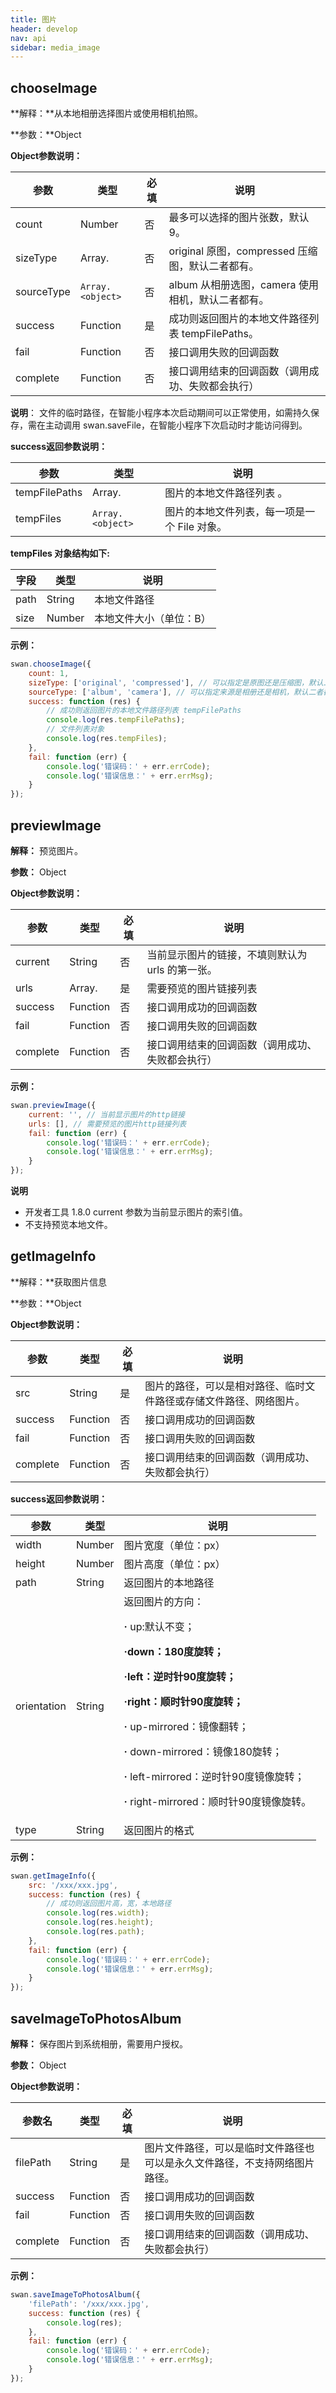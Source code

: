 ```yaml
---
title: 图片
header: develop
nav: api
sidebar: media_image
---
```



chooseImage
---
**解释：**从本地相册选择图片或使用相机拍照。

**参数：**Object

**Object参数说明：**

|参数 | 类型  |必填 | 说明|
|---- | ---- | ---- | ----|
|count  | Number | 否  | 最多可以选择的图片张数，默认 9。|
|sizeType  |Array.<string>| 否  | original 原图，compressed 压缩图，默认二者都有。|
|sourceType | ` Array.<object> ` |否 |  album 从相册选图，camera 使用相机，默认二者都有。|
|success |Function  |  是 | 成功则返回图片的本地文件路径列表 tempFilePaths。|
|fail  |  Function |   否  | 接口调用失败的回调函数|
|complete   | Function  |  否 |  接口调用结束的回调函数（调用成功、失败都会执行）|

**说明**：
文件的临时路径，在智能小程序本次启动期间可以正常使用，如需持久保存，需在主动调用 swan.saveFile，在智能小程序下次启动时才能访问得到。


**success返回参数说明：**

|参数  |类型|  说明 |
|---- | ---- | ---- |
|tempFilePaths  | Array.<string> |图片的本地文件路径列表 。|
|tempFiles  | ` Array.<object> ` |图片的本地文件列表，每一项是一个 File 对象。|

**tempFiles 对象结构如下:**

|字段 | 类型  |说明|
|---- | ---- | ---- |
|path  |  String  |本地文件路径|
|size   | Number | 本地文件大小（单位：B）|


**示例：**
<!-- <a href="swanide://fragment/25d4a08064aa160d2986a38e3f9311921548069510198" title="在开发者工具中预览效果" target="_blank">在开发者工具中预览效果</a> -->
```js
swan.chooseImage({
    count: 1,
    sizeType: ['original', 'compressed'], // 可以指定是原图还是压缩图，默认二者都有
    sourceType: ['album', 'camera'], // 可以指定来源是相册还是相机，默认二者都有
    success: function (res) {
        // 成功则返回图片的本地文件路径列表 tempFilePaths
        console.log(res.tempFilePaths);
        // 文件列表对象
        console.log(res.tempFiles);
    },
    fail: function (err) {
        console.log('错误码：' + err.errCode);
        console.log('错误信息：' + err.errMsg);
    }
});

```
<!-- #### 错误码

**Andriod**

|错误码|说明|
|--|--|
|202|解析失败，请检查参数是否正确 |
|1002|用户取消操作错误码|

**iOS**

|错误码|说明|
|--|--|
|202|解析失败，请检查参数是否正确 |
|1002|用户取消操作错误码|
|1003|用户没有授权百度使用相册|
|1003|小程序文件目录为空| -->

previewImage
---
**解释：** 预览图片。

**参数：** Object

**Object参数说明：**

|参数 | 类型 | 必填  |说明|
|---- | ---- | ---- | ----|
|current |String | 否  | 当前显示图片的链接，不填则默认为 urls 的第一张。|
|urls   | Array.<string> |是 |  需要预览的图片链接列表|
|success| Function |   否  | 接口调用成功的回调函数|
|fail  |  Function  |  否 |  接口调用失败的回调函数|
|complete  |  Function  |  否 |  接口调用结束的回调函数（调用成功、失败都会执行）|


**示例：**

```js
swan.previewImage({
    current: '', // 当前显示图片的http链接
    urls: [], // 需要预览的图片http链接列表
    fail: function (err) {
        console.log('错误码：' + err.errCode);
        console.log('错误信息：' + err.errMsg);
    }
});
```

**说明**

* 开发者工具 1.8.0 current 参数为当前显示图片的索引值。
* 不支持预览本地文件。

<!-- #### 错误码

**Andriod**

|错误码|说明|
|--|--|
|202|解析失败，请检查参数是否正确&nbsp;&nbsp;&nbsp;&nbsp;&nbsp;&nbsp;&nbsp;|

**iOS**

|错误码|说明|
|--|--|
|202|解析失败，请检查参数是否正确&nbsp;&nbsp;&nbsp;&nbsp;&nbsp;&nbsp;&nbsp;| -->

getImageInfo
---
**解释：**获取图片信息

**参数：**Object

**Object参数说明：**

|参数  |类型|  必填 | 说明|
|---- | ---- | ---- | ----|
|src |String | 是  | 图片的路径，可以是相对路径、临时文件路径或存储文件路径、网络图片。|
|success| Function  |  否  | 接口调用成功的回调函数|
|fail  |  Function  |  否  | 接口调用失败的回调函数|
|complete |   Function |   否  | 接口调用结束的回调函数（调用成功、失败都会执行）|

**success返回参数说明：**

|参数  |类型 | 说明|
|---- | ---- | ---- |
|width |  Number | 图片宽度（单位：px）|
|height | Number | 图片高度（单位：px）|
|path  |  String | 返回图片的本地路径|
|orientation|String|返回图片的方向：<p>**·** up:默认不变；<p>**·**down：180度旋转；<p>**·**left：逆时针90度旋转；<p>**·**right：顺时针90度旋转；<p>**·** up-mirrored：镜像翻转；<p>**·** down-mirrored：镜像180旋转；<p>**·** left-mirrored：逆时针90度镜像旋转；<p>**·** right-mirrored：顺时针90度镜像旋转。|
|type|String|返回图片的格式 |


**示例：**

```js
swan.getImageInfo({
    src: '/xxx/xxx.jpg',
    success: function (res) {
        // 成功则返回图片高，宽，本地路径
        console.log(res.width);
        console.log(res.height);
        console.log(res.path);
    },
    fail: function (err) {
        console.log('错误码：' + err.errCode);
        console.log('错误信息：' + err.errMsg);
    }
});

```
<!-- #### 错误码

**Andriod**

|错误码|说明|
|--|--|
|201|解析失败，请检查调起协议是否合法|
|202|解析失败，请检查参数是否正确|
|1001|执行失败|

**iOS**

|错误码|说明|
|--|--|
|202|解析失败，请检查参数是否正确 |
|1003|小程序文件夹为空|
|1003|读取图片失败| -->

saveImageToPhotosAlbum
---
**解释：** 保存图片到系统相册，需要用户授权。

**参数：** Object

**Object参数说明：**

|参数名| 类型 | 必填 | 说明|
|---- | ---- | ---- |---- |
|filePath  |  String  |是 |  图片文件路径，可以是临时文件路径也可以是永久文件路径，不支持网络图片路径。|
|success |Function |   否  | 接口调用成功的回调函数|
|fail  |  Function  |  否  | 接口调用失败的回调函数|
|complete |   Function |   否  | 接口调用结束的回调函数（调用成功、失败都会执行）|


<!-- **success返回参数说明：**

|参数名| 类型|  说明|
|---- | ---- | ---- |
|errMsg  |String | 调用结果| -->


**示例：**

```js
swan.saveImageToPhotosAlbum({
    'filePath': '/xxx/xxx.jpg',
    success: function (res) {
        console.log(res);
    },
    fail: function (err) {
        console.log('错误码：' + err.errCode);
        console.log('错误信息：' + err.errMsg);
    }
});
```

<!-- #### 错误码

**Andriod**

|错误码|说明|
|--|--|
|201|解析失败，请检查调起协议是否合法。|
|1001|执行失败|

**iOS**

|错误码|说明|
|--|--|
|202|解析失败，请检查参数是否正确。 |
|1003|读取图片路径为空|
|1003|没有读取到任何图片数据|
|200301|相册权限，用户拒绝系统相册权限。|
|200302|相册权限，用户拒绝小程序相册。| -->

